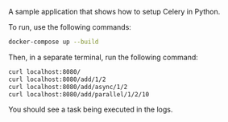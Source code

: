 A sample application that shows how to setup Celery in Python.

To run, use the following commands:

```bash
docker-compose up --build
```

Then, in a separate terminal, run the following command:

```bash
curl localhost:8080/
curl localhost:8080/add/1/2
curl localhost:8080/add/async/1/2
curl localhost:8080/add/parallel/1/2/10
```

You should see a task being executed in the logs.
